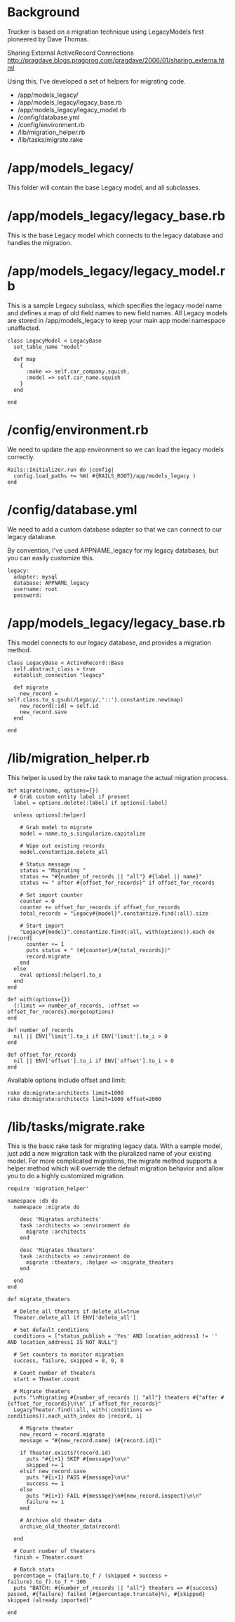 Background
==========

Trucker is based on a migration technique using LegacyModels first pioneered by Dave Thomas.

Sharing External ActiveRecord Connections
http://pragdave.blogs.pragprog.com/pragdave/2006/01/sharing_externa.html

Using this, I've developed a set of helpers for migrating code.

- /app/models_legacy/
- /app/models_legacy/legacy_base.rb
- /app/models_legacy/legacy_model.rb
- /config/database.yml
- /config/environment.rb
- /lib/migration_helper.rb
- /lib/tasks/migrate.rake



/app/models_legacy/
===================

This folder will contain the base Legacy model, and all subclasses.


/app/models_legacy/legacy_base.rb
=================================

This is the base Legacy model which connects to the legacy database and handles the migration.


/app/models_legacy/legacy_model.rb
=================================

This is a sample Legacy subclass, which specifies the legacy model name and defines a map of old field names to new field names. All Legacy models are stored in /app/models_legacy to keep your main app model namespace unaffected.

    class LegacyModel < LegacyBase
      set_table_name "model"

      def map
        {
          :make => self.car_company.squish,
          :model => self.car_name.squish
        }
      end

    end



/config/environment.rb
======================

We need to update the app environment so we can load the legacy models correctly.

    Rails::Initializer.run do |config|
      config.load_paths += %W( #{RAILS_ROOT}/app/models_legacy )
    end



/config/database.yml
====================

We need to add a custom database adapter so that we can connect to our legacy database.

By convention, I've used APPNAME_legacy for my legacy databases, but you can easily customize this.

    legacy:
      adapter: mysql
      database: APPNAME_legacy
      username: root
      password:



/app/models_legacy/legacy_base.rb
=================================

This model connects to our legacy database, and provides a migration method.

    class LegacyBase < ActiveRecord::Base
      self.abstract_class = true
      establish_connection "legacy"
  
      def migrate
        new_record = self.class.to_s.gsub(/Legacy/,'::').constantize.new(map)
        new_record[:id] = self.id
        new_record.save
      end

    end



/lib/migration_helper.rb
========================

This helper is used by the rake task to manage the actual migration process.

    def migrate(name, options={})
      # Grab custom entity label if present
      label = options.delete(:label) if options[:label]
  
      unless options[:helper]
    
        # Grab model to migrate
        model = name.to_s.singularize.capitalize
    
        # Wipe out existing records
        model.constantize.delete_all

        # Status message
        status = "Migrating "
        status += "#{number_of_records || "all"} #{label || name}"
        status += " after #{offset_for_records}" if offset_for_records
    
        # Set import counter
        counter = 0
        counter += offset_for_records if offset_for_records
        total_records = "Legacy#{model}".constantize.find(:all).size
    
        # Start import
        "Legacy#{model}".constantize.find(:all, with(options)).each do |record|
          counter += 1
          puts status + " (#{counter}/#{total_records})"
          record.migrate
        end
      else
        eval options[:helper].to_s
      end
    end

    def with(options={})
      {:limit => number_of_records, :offset => offset_for_records}.merge(options)
    end

    def number_of_records
      nil || ENV['limit'].to_i if ENV['limit'].to_i > 0
    end

    def offset_for_records
      nil || ENV['offset'].to_i if ENV['offset'].to_i > 0
    end

  Available options include offset and limit:

    rake db:migrate:architects limit=1000
    rake db:migrate:architects limit=1000 offset=2000
    


  /lib/tasks/migrate.rake
  ========================

  This is the basic rake task for migrating legacy data. With a sample model, just add a new migration task with the pluralized name of your existing model. For more complicated migrations, the migrate method supports a helper method which will override the default migration behavior and allow you to do a highly customized migration.

    require 'migration_helper'

    namespace :db do
      namespace :migrate do
    
        desc 'Migrates architects'
        task :architects => :environment do
          migrate :architects
        end
    
        desc 'Migrates theaters'
        task :architects => :environment do
          migrate :theaters, :helper => :migrate_theaters
        end

      end
    end

    def migrate_theaters

      # Delete all theaters if delete_all=true
      Theater.delete_all if ENV['delete_all']

      # Set default conditions
      conditions = ["status_publish = 'Yes' AND location_address1 != '' AND location_address1 IS NOT NULL"]

      # Set counters to monitor migration
      success, failure, skipped = 0, 0, 0

      # Count number of theaters
      start = Theater.count

      # Migrate theaters
      puts "\nMigrating #{number_of_records || "all"} theaters #{"after #{offset_for_records}\n\n" if offset_for_records}"
      LegacyTheater.find(:all, with(:conditions => conditions)).each_with_index do |record, i|

        # Migrate theater
        new_record = record.migrate
        message = "#{new_record.name} (#{record.id})"

        if Theater.exists?(record.id)
          puts "#{i+1} SKIP #{message}\n\n"
          skipped += 1
        elsif new_record.save
          puts "#{i+1} PASS #{message}\n\n"
          success += 1
        else
          puts "#{i+1} FAIL #{message}\n#{new_record.inspect}\n\n"
          failure += 1
        end
  
        # Archive old theater data
        archive_old_theater_data(record)

      end

      # Count number of theaters
      finish = Theater.count

      # Batch stats
      percentage = (failure.to_f / (skipped + success + failure).to_f).to_f * 100
      puts "BATCH: #{number_of_records || "all"} theaters => #{success} passed, #{failure} failed (#{percentage.truncate}%), #{skipped} skipped (already imported)"

    end


